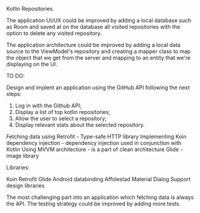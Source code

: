 Kotlin Repositories


The application UI/UX could be improved by adding a local database such as Room and saved at on the database 
all visited repositories with the option to delete any visited repository. 

The application architecture could be improved by adding a local data source to the ViewModel's repository and
creating a mapper class to map the object that we get from the server and mapping to an entity 
that we're displaying on the UI.

TO DO:

Design and implent an application using the GitHub API following the next steps:
  1. Log in with the Github API;
  2. Display a list of top kotlin repositories;
  3. Allow the user to select a repository;
  4. Display relevant stats about the selected repository.
  
  
Fetching data using Retrofit - Type-safe HTTP library
Implementing Koin dependency injection - dependency injection used in conjunction with Kotlin
Using MVVM architecture - is a part of clean architecture
Glide - image library

Libraries:

Koin
Retrofit
Glide
Android databinding
Affolestad Material Dialog
Support design libraries

The most challenging part into an application which fetching data is always the API.
The testing strategy could be improved by adding more tests.

